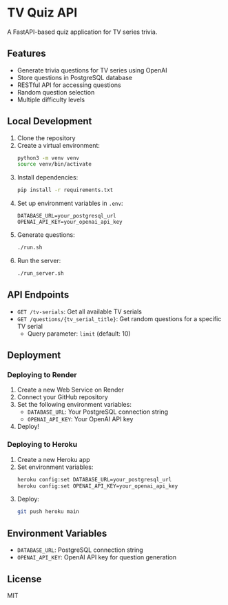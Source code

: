 # TV Quiz API

A FastAPI-based quiz application for TV series trivia.

## Features

- Generate trivia questions for TV series using OpenAI
- Store questions in PostgreSQL database
- RESTful API for accessing questions
- Random question selection
- Multiple difficulty levels

## Local Development

1. Clone the repository
2. Create a virtual environment:
   ```bash
   python3 -m venv venv
   source venv/bin/activate
   ```
3. Install dependencies:
   ```bash
   pip install -r requirements.txt
   ```
4. Set up environment variables in `.env`:
   ```
   DATABASE_URL=your_postgresql_url
   OPENAI_API_KEY=your_openai_api_key
   ```
5. Generate questions:
   ```bash
   ./run.sh
   ```
6. Run the server:
   ```bash
   ./run_server.sh
   ```

## API Endpoints

- `GET /tv-serials`: Get all available TV serials
- `GET /questions/{tv_serial_title}`: Get random questions for a specific TV serial
  - Query parameter: `limit` (default: 10)

## Deployment

### Deploying to Render

1. Create a new Web Service on Render
2. Connect your GitHub repository
3. Set the following environment variables:
   - `DATABASE_URL`: Your PostgreSQL connection string
   - `OPENAI_API_KEY`: Your OpenAI API key
4. Deploy!

### Deploying to Heroku

1. Create a new Heroku app
2. Set environment variables:
   ```bash
   heroku config:set DATABASE_URL=your_postgresql_url
   heroku config:set OPENAI_API_KEY=your_openai_api_key
   ```
3. Deploy:
   ```bash
   git push heroku main
   ```

## Environment Variables

- `DATABASE_URL`: PostgreSQL connection string
- `OPENAI_API_KEY`: OpenAI API key for question generation

## License

MIT 